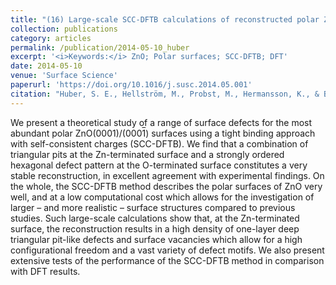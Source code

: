 ```yaml
---
title: "(16) Large-scale SCC-DFTB calculations of reconstructed polar ZnO surfaces"
collection: publications
category: articles
permalink: /publication/2014-05-10_huber
excerpt: '<i>Keywords:</i> ZnO; Polar surfaces; SCC-DFTB; DFT'
date: 2014-05-10
venue: 'Surface Science'
paperurl: 'https://doi.org/10.1016/j.susc.2014.05.001'
citation: "Huber, S. E., Hellström, M., Probst, M., Hermansson, K., & Broqvist, P. (2014). Large-scale SCC-DFTB calculations of reconstructed polar ZnO surfaces. <i>Surface Science, 628</i>, 50-61."
---
```


We present a theoretical study of a range of surface defects for the most abundant polar ZnO(0001)/(000<span style="text-decoration:overline">1</span>) surfaces using a tight binding approach with self-consistent charges (SCC-DFTB). We find that a combination of triangular pits at the Zn-terminated surface and a strongly ordered hexagonal defect pattern at the O-terminated surface constitutes a very stable reconstruction, in excellent agreement with experimental findings. On the whole, the SCC-DFTB method describes the polar surfaces of ZnO very well, and at a low computational cost which allows for the investigation of larger – and more realistic – surface structures compared to previous studies. Such large-scale calculations show that, at the Zn-terminated surface, the reconstruction results in a high density of one-layer deep triangular pit-like defects and surface vacancies which allow for a high configurational freedom and a vast variety of defect motifs. We also present extensive tests of the performance of the SCC-DFTB method in comparison with DFT results.